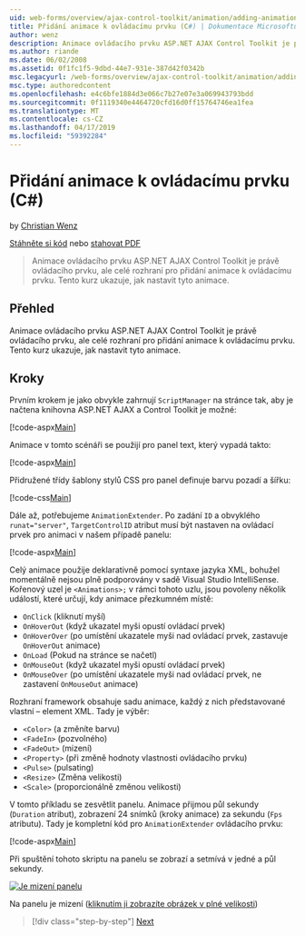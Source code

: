 ```yaml
---
uid: web-forms/overview/ajax-control-toolkit/animation/adding-animation-to-a-control-cs
title: Přidání animace k ovládacímu prvku (C#) | Dokumentace Microsoftu
author: wenz
description: Animace ovládacího prvku ASP.NET AJAX Control Toolkit je právě ovládacího prvku, ale celé rozhraní pro přidání animace k ovládacímu prvku. Tento kurz ukazuje, jak...
ms.author: riande
ms.date: 06/02/2008
ms.assetid: 0f1fc1f5-9dbd-44e7-931e-387d42f0342b
msc.legacyurl: /web-forms/overview/ajax-control-toolkit/animation/adding-animation-to-a-control-cs
msc.type: authoredcontent
ms.openlocfilehash: e4c6bfe1884d3e066c7b27e07e3a069943793bdd
ms.sourcegitcommit: 0f1119340e4464720cfd16d0ff15764746ea1fea
ms.translationtype: MT
ms.contentlocale: cs-CZ
ms.lasthandoff: 04/17/2019
ms.locfileid: "59392284"
---
```

# <a name="adding-animation-to-a-control-c"></a>Přidání animace k ovládacímu prvku (C#)

by [Christian Wenz](https://github.com/wenz)

[Stáhněte si kód](http://download.microsoft.com/download/f/9/a/f9a26acd-8df4-4484-8a18-199e4598f411/Animation1.cs.zip) nebo [stahovat PDF](http://download.microsoft.com/download/6/7/1/6718d452-ff89-4d3f-a90e-c74ec2d636a3/animation1CS.pdf)

> Animace ovládacího prvku ASP.NET AJAX Control Toolkit je právě ovládacího prvku, ale celé rozhraní pro přidání animace k ovládacímu prvku. Tento kurz ukazuje, jak nastavit tyto animace.


## <a name="overview"></a>Přehled

Animace ovládacího prvku ASP.NET AJAX Control Toolkit je právě ovládacího prvku, ale celé rozhraní pro přidání animace k ovládacímu prvku. Tento kurz ukazuje, jak nastavit tyto animace.

## <a name="steps"></a>Kroky

Prvním krokem je jako obvykle zahrnují `ScriptManager` na stránce tak, aby je načtena knihovna ASP.NET AJAX a Control Toolkit je možné:

[!code-aspx[Main](adding-animation-to-a-control-cs/samples/sample1.aspx)]

Animace v tomto scénáři se použijí pro panel text, který vypadá takto:

[!code-aspx[Main](adding-animation-to-a-control-cs/samples/sample2.aspx)]

Přidružené třídy šablony stylů CSS pro panel definuje barvu pozadí a šířku:

[!code-css[Main](adding-animation-to-a-control-cs/samples/sample3.css)]

Dále až, potřebujeme `AnimationExtender`. Po zadání `ID` a obvyklého `runat="server"`, `TargetControlID` atribut musí být nastaven na ovládací prvek pro animaci v našem případě panelu:

[!code-aspx[Main](adding-animation-to-a-control-cs/samples/sample4.aspx)]

Celý animace použije deklarativně pomocí syntaxe jazyka XML, bohužel momentálně nejsou plně podporovány v sadě Visual Studio IntelliSense. Kořenový uzel je `<Animations>;` v rámci tohoto uzlu, jsou povoleny několik událostí, které určují, kdy animace přezkumném místě:

- `OnClick` (kliknutí myší)
- `OnHoverOut` (když ukazatel myši opustí ovládací prvek)
- `OnHoverOver` (po umístění ukazatele myši nad ovládací prvek, zastavuje `OnHoverOut` animace)
- `OnLoad` (Pokud na stránce se načetl)
- `OnMouseOut` (když ukazatel myši opustí ovládací prvek)
- `OnMouseOver` (po umístění ukazatele myši nad ovládací prvek, ne zastavení `OnMouseOut` animace)

Rozhraní framework obsahuje sadu animace, každý z nich představované vlastní – element XML. Tady je výběr:

- `<Color>` (a změníte barvu)
- `<FadeIn>` (pozvolného)
- `<FadeOut>` (mizení)
- `<Property>` (při změně hodnoty vlastnosti ovládacího prvku)
- `<Pulse>` (pulsating)
- `<Resize>` (Změna velikosti)
- `<Scale>` (proporcionálně změnou velikosti)

V tomto příkladu se zesvětlit panelu. Animace přijmou půl sekundy (`Duration` atribut), zobrazení 24 snímků (kroky animace) za sekundu (`Fps` atributu). Tady je kompletní kód pro `AnimationExtender` ovládacího prvku:

[!code-aspx[Main](adding-animation-to-a-control-cs/samples/sample5.aspx)]

Při spuštění tohoto skriptu na panelu se zobrazí a setmívá v jedné a půl sekundy.


[![Je mizení panelu](adding-animation-to-a-control-cs/_static/image2.png)](adding-animation-to-a-control-cs/_static/image1.png)

Na panelu je mizení ([kliknutím ji zobrazíte obrázek v plné velikosti](adding-animation-to-a-control-cs/_static/image3.png))

> [!div class="step-by-step"]
> [Next](executing-several-animations-at-the-same-time-cs.md)
